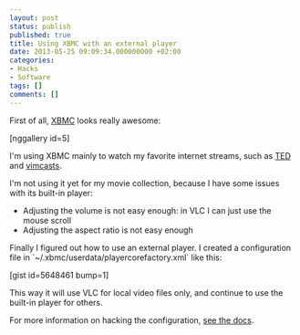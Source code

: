 ```yaml
---
layout: post
status: publish
published: true
title: Using XBMC with an external player
date: 2013-05-25 09:09:34.000000000 +02:00
categories:
- Hacks
- Software
tags: []
comments: []
---
```

First of all, <a href="http://xbmc.org/">XBMC</a> looks really awesome:

[nggallery id=5]

I'm using XBMC mainly to watch my favorite internet streams, such as <a href="http://www.ted.com/">TED</a> and <a href="http://vimcasts.org/">vimcasts</a>.

I'm not using it yet for my movie collection, because I have some issues with its built-in player:
<ul>
	<li>Adjusting the volume is not easy enough: in VLC I can just use the mouse scroll</li>
	<li>Adjusting the aspect ratio is not easy enough</li>
</ul>
Finally I figured out how to use an external player. I created a configuration file in `~/.xbmc/userdata/playercorefactory.xml` like this:

[gist id=5648461 bump=1]

This way it will use VLC for local video files only, and continue to use the built-in player for others.

For more information on hacking the configuration, <a href="http://wiki.xbmc.org/index.php?title=External_players">see the docs</a>.
